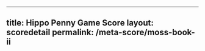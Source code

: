 ---
        
title: Hippo Penny Game Score
layout: scoredetail
permalink: /meta-score/moss-book-ii
---